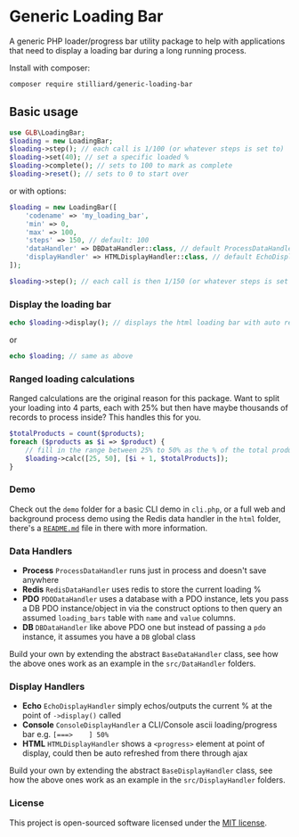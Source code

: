 # Generic Loading Bar

A generic PHP loader/progress bar utility package to help with applications that need to display a loading bar during a long running process.

Install with composer:
```bash
composer require stilliard/generic-loading-bar
```

## Basic usage

```php
use GLB\LoadingBar;
$loading = new LoadingBar;
$loading->step(); // each call is 1/100 (or whatever steps is set to)
$loading->set(40); // set a specific loaded %
$loading->complete(); // sets to 100 to mark as complete
$loading->reset(); // sets to 0 to start over
```

or with options:
```php
$loading = new LoadingBar([
    'codename' => 'my_loading_bar',
    'min' => 0,
    'max' => 100,
    'steps' => 150, // default: 100
    'dataHandler' => DBDataHandler::class, // default ProcessDataHandler
    'displayHandler' => HTMLDisplayHandler::class, // default EchoDisplayHandler
]);
```
```php
$loading->step(); // each call is then 1/150 (or whatever steps is set to)
```

### Display the loading bar

```php
echo $loading->display(); // displays the html loading bar with auto refresh
```
or
```php
echo $loading; // same as above
```

### Ranged loading calculations

Ranged calculations are the original reason for this package.
Want to split your loading into 4 parts, each with 25% but then have maybe thousands of records to process inside? This handles this for you.

```php
$totalProducts = count($products);
foreach ($products as $i => $product) {
    // fill in the range between 25% to 50% as the % of the total products handled so far. [index, total]
    $loading->calc([25, 50], [$i + 1, $totalProducts]);
}
```

### Demo

Check out the `demo` folder for a basic CLI demo in `cli.php`, or a full web and background process demo using the Redis data handler in the `html` folder, there's a [`README.md`](https://github.com/stilliard/generic-loading-bar/tree/main/demo/html) file in there with more information.

### Data Handlers

- **Process** `ProcessDataHandler` runs just in process and doesn't save anywhere
- **Redis** `RedisDataHandler` uses redis to store the current loading % 
- **PDO** `PDODataHandler` uses a database with a PDO instance, lets you pass a DB PDO instance/object in via the construct options to then query an assumed `loading_bars` table with `name` and `value` columns.
- **DB** `DBDataHandler` like above PDO one but instead of passing a `pdo` instance, it assumes you have a `DB` global class

Build your own by extending the abstract `BaseDataHandler` class, see how the above ones work as an example in the `src/DataHandler` folders.

### Display Handlers

- **Echo** `EchoDisplayHandler` simply echos/outputs the current % at the point of `->display()` called
- **Console** `ConsoleDisplayHandler` a CLI/Console ascii loading/progress bar e.g. `[===>    ] 50%`
- **HTML** `HTMLDisplayHandler` shows a `<progress>` element at point of display, could then be auto refreshed from there through ajax

Build your own by extending the abstract `BaseDisplayHandler` class, see how the above ones work as an example in the `src/DisplayHandler` folders.

### License

This project is open-sourced software licensed under the [MIT license](https://opensource.org/license/mit/).
